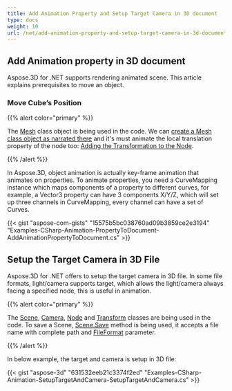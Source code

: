 ```yaml
---
title: Add Animation Property and Setup Target Camera in 3D document
type: docs
weight: 10
url: /net/add-animation-property-and-setup-target-camera-in-3d-document/
---
```


## **Add Animation property in 3D document**
Aspose.3D for .NET supports rendering animated scene. This article explains prerequisites to move an object.
### **Move Cube’s Position**
{{% alert color="primary" %}}

The [Mesh](http://www.aspose.com/api/net/3d/T_Aspose_ThreeD_Entities_Mesh) class object is being used in the code. We can [create a Mesh class object as narrated there](/3d/net/create-and-read-an-existing-3d-scene/) and it's must animate the local translation property of the node too: [Adding the Transformation to the Node](/3d/net/adding-transformation-to-the-node/).

{{% /alert %}}

In Aspose.3D, object animation is actually key-frame animation that animates on properties. To animate properties, you need a CurveMapping instance which maps components of a property to different curves, for example, a Vector3 property can have 3 components X/Y/Z, which will set up three channels in CurveMapping, every channel can have a set of Curves.

{{< gist "aspose-com-gists" "15575b5bc038760ad09b3859ce2e3194" "Examples-CSharp-Animation-PropertyToDocument-AddAnimationPropertyToDocument.cs" >}}
## **Setup the Target Camera in 3D File**
Aspose.3D for .NET offers to setup the target camera in 3D file. In some file formats, light/camera supports target, which allows the light/camera always facing a specified node, this is useful in animation.

{{% alert color="primary" %}}

The [Scene](http://www.aspose.com/api/net/3d/T_Aspose_ThreeD_Scene), [Camera](http://www.aspose.com/api/net/3d/T_Aspose_ThreeD_Entities_Camera), [Node](http://www.aspose.com/api/net/3d/T_Aspose_ThreeD_Node) and [Transform](http://www.aspose.com/api/net/3d/T_Aspose_ThreeD_Transform) classes are being used in the code. To save a Scene, [Scene.Save](http://www.aspose.com/api/net/3d/M_Aspose_ThreeD_Scene_Save) method is being used, it accepts a file name with complete path and [FileFormat](http://www.aspose.com/api/net/3d/T_Aspose_ThreeD_FileFormat) parameter.

{{% /alert %}}

In below example, the target and camera is setup in 3D file:

{{< gist "aspose-3d" "631532eeb21c3374f2ed" "Examples-CSharp-Animation-SetupTargetAndCamera-SetupTargetAndCamera.cs" >}}

